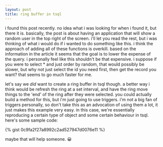 ```yaml
---
layout: post
title: ring buffer in tsql
---
```


i found this post recently. no idea what i was looking for when i found it, but there it is. basically, the post is about having an application that will show a random user in the top right of the screen. i'll let you read the rest, but i was thinking of what i would do if i wanted to do something like this. i think the approach of adding all of these functions is overkill. based on the information in the article it seems that the goal is to lower the expense of the query. i personally feel like this shouldn't be that expensive. i suppose if you were to select * and just order by random, that would possibly be slower, but why not just select the id you need first, then get the record you want? that seems to go much faster for me.

let's say we *did* want to create a ring buffer in tsql though. a better way i think would be refresh the ring at a set interval, and have the ring move things to the 'end' of the ring after they were selected. you could actually build a method for this, but i'm just going to use triggers. i'm not a big fan of triggers personally, so don't take this as an advocation of using them a lot, it just makes this example very easy. in this case, we're essentially reproducing a certain type of object and some certain behaviour in tsql. here's some sample code:

{% gist 0c9fa2f27a8992c2ad527947d0076e11 %}

maybe that will help someone. 😀 